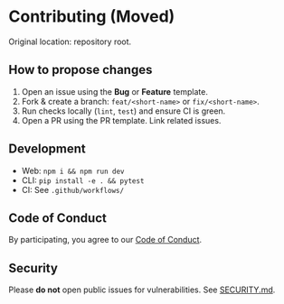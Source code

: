 # Contributing (Moved)

Original location: repository root.

## How to propose changes

1. Open an issue using the **Bug** or **Feature** template.
2. Fork & create a branch: `feat/<short-name>` or `fix/<short-name>`.
3. Run checks locally (`lint`, `test`) and ensure CI is green.
4. Open a PR using the PR template. Link related issues.

## Development

- Web: `npm i && npm run dev`
- CLI: `pip install -e . && pytest`
- CI: See `.github/workflows/`

## Code of Conduct

By participating, you agree to our [Code of Conduct](./CODE_OF_CONDUCT.md).

## Security

Please **do not** open public issues for vulnerabilities. See [SECURITY.md](./SECURITY.md).
